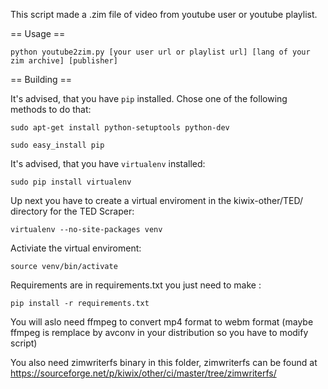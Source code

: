This script made a .zim file of video from youtube user or youtube playlist.

== Usage ==

    python youtube2zim.py [your user url or playlist url] [lang of your zim archive] [publisher]

== Building ==

It's advised, that you have `pip` installed. 
Chose one of the following methods to do that:

    sudo apt-get install python-setuptools python-dev

    sudo easy_install pip

It's advised, that you have `virtualenv` installed:

    sudo pip install virtualenv

Up next you have to create a virtual enviroment in the kiwix-other/TED/ directory for the TED Scraper:

    virtualenv --no-site-packages venv 

Activiate the virtual enviroment:

    source venv/bin/activate

Requirements are in requirements.txt you just need to make :

    pip install -r requirements.txt

You will aslo need ffmpeg to convert mp4 format to webm format (maybe ffmpeg is remplace by avconv in your distribution so you have to modify script)

You also need zimwriterfs binary in this folder, zimwriterfs can be found at https://sourceforge.net/p/kiwix/other/ci/master/tree/zimwriterfs/

